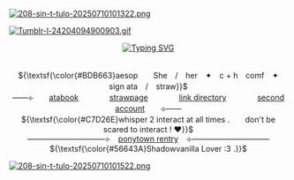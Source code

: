 <p align="center"> 
    <p align="center">

 [![208-sin-t-tulo-20250710101322.png](https://i.postimg.cc/gc43FGnr/208-sin-t-tulo-20250710101322.png)](https://postimg.cc/0rMz7RGq)
 
[![Tumblr-l-24204094900903.gif](https://i.postimg.cc/GpPMw6WK/Tumblr-l-24204094900903.gif)](https://postimg.cc/wtv5D4TR)
</p>

<p align="center">
<a href="https://git.io/typing-svg"><img src="https://readme-typing-svg.demolab.com?font=Permanent+Marker&pause=1000&color=9AA65F&width=435&lines=+++Please...+let+me+your+friend.;+++++++++++++++Friend...%3F;++++++++++++++++++...!!!;++++++++++++CURSE+YOU!!!;++++++++You+know+NOTHING!;++++++++You+are+NOTHING!" alt="Typing SVG" /></a>
</p>

<p align="center">
   <br> ${\textsf{\color{#BDB663}aesop　　She　/　her　✦　c + h　comf　✦　sign ata　/　straw}}$ 
 <br>
  ——⟣　　<a href="https://foolsumbra.atabook.org/">atabook</a>　　　　<a href="https://aesvic.straw.page">strawpage</a>　　　　<a href="https://rentry.co/victor-grantz">link directory</a>　　　　<a href="https://github.com/appledeception">second account</a>　　⟢——
     <br> ${\textsf{\color{#C7D26E}whisper 2 interact at all times .　　don't be scared to interact ! ♥}}$ 
 <br>
   ——————————⟣⠀ <a href="https://rentry.co/shadow-peach">ponytown rentry</a> ⠀⟢——————————
         <br> ${\textsf{\color{#56643A}Shadowvanilla Lover :3 .}}$ 
 <br>
  </p>

<p align="center">
    
[![208-sin-t-tulo-20250710101522.png](https://i.postimg.cc/QdctDq0S/208-sin-t-tulo-20250710101522.png)](https://postimg.cc/Wdbj60RJ)
</p>


<p align="center">
